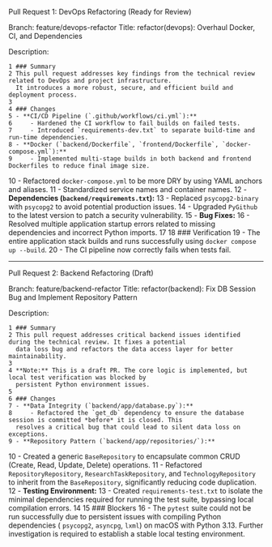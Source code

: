 Pull Request 1: DevOps Refactoring (Ready for Review)

  Branch: feature/devops-refactor
  Title: refactor(devops): Overhaul Docker, CI, and Dependencies

  Description:

    1 ### Summary
    2 This pull request addresses key findings from the technical review related to DevOps and project infrastructure.
      It introduces a more robust, secure, and efficient build and deployment process.
    3 
    4 ### Changes
    5 - **CI/CD Pipeline (`.github/workflows/ci.yml`):**
    6     - Hardened the CI workflow to fail builds on failed tests.
    7     - Introduced `requirements-dev.txt` to separate build-time and run-time dependencies.
    8 - **Docker (`backend/Dockerfile`, `frontend/Dockerfile`, `docker-compose.yml`):**
    9     - Implemented multi-stage builds in both backend and frontend Dockerfiles to reduce final image size.
   10     - Refactored `docker-compose.yml` to be more DRY by using YAML anchors and aliases.
   11     - Standardized service names and container names.
   12 - **Dependencies (`backend/requirements.txt`):**
   13     - Replaced `psycopg2-binary` with `psycopg2` to avoid potential production issues.
   14     - Upgraded `PyGithub` to the latest version to patch a security vulnerability.
   15 - **Bug Fixes:**
   16     - Resolved multiple application startup errors related to missing dependencies and incorrect Python imports.
   17 
   18 ### Verification
   19 - The entire application stack builds and runs successfully using `docker compose up --build`.
   20 - The CI pipeline now correctly fails when tests fail.

  ---

  Pull Request 2: Backend Refactoring (Draft)

  Branch: feature/backend-refactor
  Title: refactor(backend): Fix DB Session Bug and Implement Repository Pattern

  Description:

    1 ### Summary
    2 This pull request addresses critical backend issues identified during the technical review. It fixes a potential
      data loss bug and refactors the data access layer for better maintainability.
    3 
    4 **Note:** This is a draft PR. The core logic is implemented, but local test verification was blocked by 
      persistent Python environment issues.
    5 
    6 ### Changes
    7 - **Data Integrity (`backend/app/database.py`):**
    8     - Refactored the `get_db` dependency to ensure the database session is committed *before* it is closed. This
      resolves a critical bug that could lead to silent data loss on exceptions.
    9 - **Repository Pattern (`backend/app/repositories/`):**
   10     - Created a generic `BaseRepository` to encapsulate common CRUD (Create, Read, Update, Delete) operations.
   11     - Refactored `RepositoryRepository`, `ResearchTaskRepository`, and `TechnologyRepository` to inherit from 
      the `BaseRepository`, significantly reducing code duplication.
   12 - **Testing Environment:**
   13     - Created `requirements-test.txt` to isolate the minimal dependencies required for running the test suite, 
      bypassing local compilation errors.
   14 
   15 ### Blockers
   16 - The `pytest` suite could not be run successfully due to persistent issues with compiling Python dependencies (
      `psycopg2`, `asyncpg`, `lxml`) on macOS with Python 3.13. Further investigation is required to establish a 
      stable local testing environment.